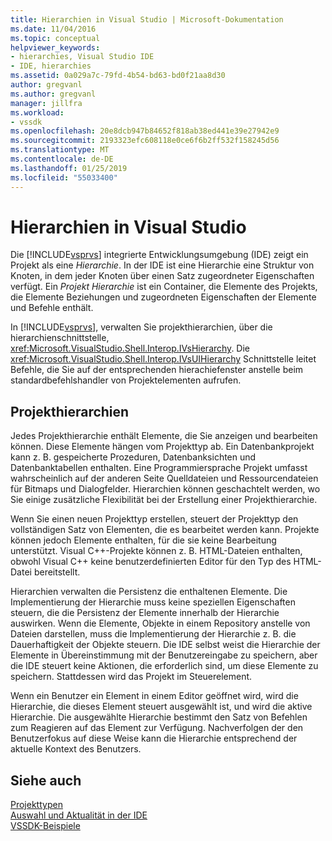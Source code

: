 ```yaml
---
title: Hierarchien in Visual Studio | Microsoft-Dokumentation
ms.date: 11/04/2016
ms.topic: conceptual
helpviewer_keywords:
- hierarchies, Visual Studio IDE
- IDE, hierarchies
ms.assetid: 0a029a7c-79fd-4b54-bd63-bd0f21aa8d30
author: gregvanl
ms.author: gregvanl
manager: jillfra
ms.workload:
- vssdk
ms.openlocfilehash: 20e8dcb947b84652f818ab38ed441e39e27942e9
ms.sourcegitcommit: 2193323efc608118e0ce6f6b2ff532f158245d56
ms.translationtype: MT
ms.contentlocale: de-DE
ms.lasthandoff: 01/25/2019
ms.locfileid: "55033400"
---
```

# <a name="hierarchies-in-visual-studio"></a>Hierarchien in Visual Studio
Die [!INCLUDE[vsprvs](../../code-quality/includes/vsprvs_md.md)] integrierte Entwicklungsumgebung (IDE) zeigt ein Projekt als eine *Hierarchie*. In der IDE ist eine Hierarchie eine Struktur von Knoten, in dem jeder Knoten über einen Satz zugeordneter Eigenschaften verfügt. Ein *Projekt Hierarchie* ist ein Container, die Elemente des Projekts, die Elemente Beziehungen und zugeordneten Eigenschaften der Elemente und Befehle enthält.  
  
 In [!INCLUDE[vsprvs](../../code-quality/includes/vsprvs_md.md)], verwalten Sie projekthierarchien, über die hierarchienschnittstelle, <xref:Microsoft.VisualStudio.Shell.Interop.IVsHierarchy>. Die <xref:Microsoft.VisualStudio.Shell.Interop.IVsUIHierarchy> Schnittstelle leitet Befehle, die Sie auf der entsprechenden hierachiefenster anstelle beim standardbefehlshandler von Projektelementen aufrufen.  
  
## <a name="project-hierarchies"></a>Projekthierarchien  
 Jedes Projekthierarchie enthält Elemente, die Sie anzeigen und bearbeiten können. Diese Elemente hängen vom Projekttyp ab. Ein Datenbankprojekt kann z. B. gespeicherte Prozeduren, Datenbanksichten und Datenbanktabellen enthalten. Eine Programmiersprache Projekt umfasst wahrscheinlich auf der anderen Seite Quelldateien und Ressourcendateien für Bitmaps und Dialogfelder. Hierarchien können geschachtelt werden, wo Sie einige zusätzliche Flexibilität bei der Erstellung einer Projekthierarchie.  
  
 Wenn Sie einen neuen Projekttyp erstellen, steuert der Projekttyp den vollständigen Satz von Elementen, die es bearbeitet werden kann. Projekte können jedoch Elemente enthalten, für die sie keine Bearbeitung unterstützt. Visual C++-Projekte können z. B. HTML-Dateien enthalten, obwohl Visual C++ keine benutzerdefinierten Editor für den Typ des HTML-Datei bereitstellt.  
  
 Hierarchien verwalten die Persistenz die enthaltenen Elemente. Die Implementierung der Hierarchie muss keine speziellen Eigenschaften steuern, die die Persistenz der Elemente innerhalb der Hierarchie auswirken. Wenn die Elemente, Objekte in einem Repository anstelle von Dateien darstellen, muss die Implementierung der Hierarchie z. B. die Dauerhaftigkeit der Objekte steuern. Die IDE selbst weist die Hierarchie der Elemente in Übereinstimmung mit der Benutzereingabe zu speichern, aber die IDE steuert keine Aktionen, die erforderlich sind, um diese Elemente zu speichern. Stattdessen wird das Projekt im Steuerelement.  
  
 Wenn ein Benutzer ein Element in einem Editor geöffnet wird, wird die Hierarchie, die dieses Element steuert ausgewählt ist, und wird die aktive Hierarchie. Die ausgewählte Hierarchie bestimmt den Satz von Befehlen zum Reagieren auf das Element zur Verfügung. Nachverfolgen der den Benutzerfokus auf diese Weise kann die Hierarchie entsprechend der aktuelle Kontext des Benutzers.  
  
## <a name="see-also"></a>Siehe auch  
 [Projekttypen](../../extensibility/internals/project-types.md)   
 [Auswahl und Aktualität in der IDE](../../extensibility/internals/selection-and-currency-in-the-ide.md)   
 [VSSDK-Beispiele](http://aka.ms/vs2015sdksamples)